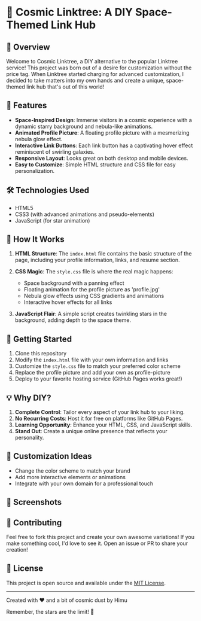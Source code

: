 # 🚀 Cosmic Linktree: A DIY Space-Themed Link Hub

## 🌌 Overview

Welcome to Cosmic Linktree, a DIY alternative to the popular Linktree service! This project was born out of a desire for customization without the price tag. When Linktree started charging for advanced customization, I decided to take matters into my own hands and create a unique, space-themed link hub that's out of this world!

## 🌟 Features

- **Space-Inspired Design**: Immerse visitors in a cosmic experience with a dynamic starry background and nebula-like animations.
- **Animated Profile Picture**: A floating profile picture with a mesmerizing nebula glow effect.
- **Interactive Link Buttons**: Each link button has a captivating hover effect reminiscent of swirling galaxies.
- **Responsive Layout**: Looks great on both desktop and mobile devices.
- **Easy to Customize**: Simple HTML structure and CSS file for easy personalization.

## 🛠️ Technologies Used

- HTML5
- CSS3 (with advanced animations and pseudo-elements)
- JavaScript (for star animation)

## 📝 How It Works

1. **HTML Structure**: The `index.html` file contains the basic structure of the page, including your profile information, links, and resume section.

2. **CSS Magic**: The `style.css` file is where the real magic happens:
   - Space background with a panning effect
   - Floating animation for the profile picture as 'profile.jpg'
   - Nebula glow effects using CSS gradients and animations
   - Interactive hover effects for all links

3. **JavaScript Flair**: A simple script creates twinkling stars in the background, adding depth to the space theme.

## 🚀 Getting Started

1. Clone this repository
2. Modify the `index.html` file with your own information and links
3. Customize the `style.css` file to match your preferred color scheme
4. Replace the profile picture and add your own as profile-picture
5. Deploy to your favorite hosting service (GitHub Pages works great!)

## 💡 Why DIY?

1. **Complete Control**: Tailor every aspect of your link hub to your liking.
2. **No Recurring Costs**: Host it for free on platforms like GitHub Pages.
3. **Learning Opportunity**: Enhance your HTML, CSS, and JavaScript skills.
4. **Stand Out**: Create a unique online presence that reflects your personality.

## 🌈 Customization Ideas

- Change the color scheme to match your brand
- Add more interactive elements or animations
- Integrate with your own domain for a professional touch

## 📸 Screenshots



## 🤝 Contributing

Feel free to fork this project and create your own awesome variations! If you make something cool, I'd love to see it. Open an issue or PR to share your creation!

## 📜 License

This project is open source and available under the [MIT License](LICENSE).

---

Created with ❤️ and a bit of cosmic dust by Himu

Remember, the stars are the limit! 🌠
